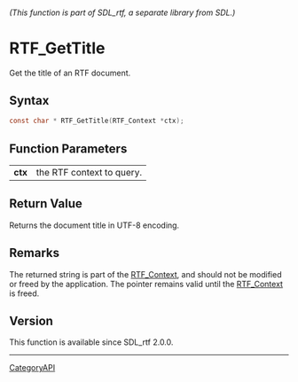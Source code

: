 ###### (This function is part of SDL_rtf, a separate library from SDL.)
# RTF_GetTitle

Get the title of an RTF document.

## Syntax

```c
const char * RTF_GetTitle(RTF_Context *ctx);

```

## Function Parameters

|             |                           |
| ----------- | ------------------------- |
| **ctx**     | the RTF context to query. |

## Return Value

Returns the document title in UTF-8 encoding.

## Remarks

The returned string is part of the [RTF_Context](RTF_Context), and should
not be modified or freed by the application. The pointer remains valid
until the [RTF_Context](RTF_Context) is freed.

## Version

This function is available since SDL_rtf 2.0.0.

----
[CategoryAPI](CategoryAPI)

